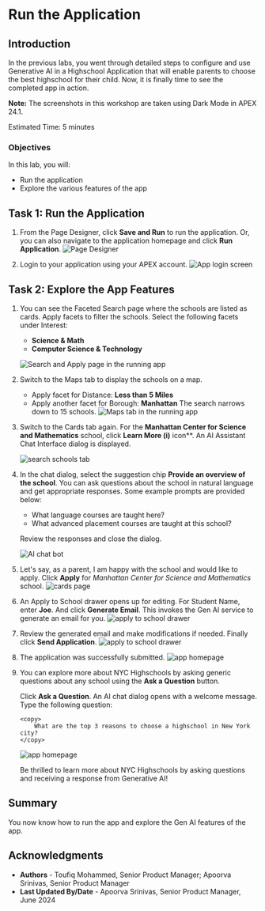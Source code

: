 # Run the Application

## Introduction

In the previous labs, you went through detailed steps to configure and use Generative AI in a Highschool Application that will enable parents to choose the best highschool for their child. Now, it is finally time to see the completed app in action.

**Note:** The screenshots in this workshop are taken using Dark Mode in APEX 24.1.

Estimated Time: 5 minutes

<!-- Watch the video below for a quick walk-through of the lab.
[Create an APEX App](videohub:1_a6bi2e62) -->

### Objectives

In this lab, you will:

- Run the application
- Explore the various features of the app

## Task 1: Run the Application

1. From the Page Designer, click **Save and Run** to run the application. Or, you can also navigate to the application homepage and click **Run Application**.
    ![Page Designer](images/save-and-run.png ' ')

2. Login to your application using your APEX account.
    ![App login screen](images/login.png ' ')

## Task 2: Explore the App Features

1. You can see the Faceted Search page where the schools are listed as cards. Apply facets to filter the schools. Select the following facets under Interest:
    - **Science & Math**
    - **Computer Science & Technology**

    ![Search and Apply page in the running app](images/apply-facet.png ' ')

2. Switch to the Maps tab to display the schools on a map.
    - Apply facet for Distance: **Less than 5 Miles**
    - Apply another facet for Borough: **Manhattan**
    The search narrows down to 15 schools.
    ![Maps tab in the running app](images/map.png ' ')

3. Switch to the Cards tab again. For the **Manhattan Center for Science and Mathematics** school, click **Learn More (i)** icon**. An AI Assistant Chat Interface dialog is displayed.

    ![search schools tab](images/learn-more.png ' ')

4. In the chat dialog, select the suggestion chip **Provide an overview of the school**. You can ask questions about the school in natural language and get appropriate responses. Some example prompts are provided below:

    - What language courses are taught here?
    - What advanced placement courses are taught at this school?

    Review the responses and close the dialog.

    ![AI chat bot](images/chat.png ' ')

5. Let's say, as a parent, I am happy with the school and would like to apply. Click **Apply** for *Manhattan Center for Science and Mathematics* school.
    ![cards page](images/apply.png ' ')

6. An Apply to School drawer opens up for editing. For Student Name, enter **Joe**. And click **Generate Email**. This invokes the Gen AI service to generate an email for you.
    ![apply to school drawer](images/student-name.png ' ')

7. Review the generated email and make modifications if needed. Finally click **Send Application**.
    ![apply to school drawer](images/generate-letter.png ' ')

8. The application was successfully submitted.
    ![app homepage](images/apply-sent.png ' ')

9. You can explore more about NYC Highschools by asking generic questions about any school using the **Ask a Question** button. 

    Click **Ask a Question**. An AI chat dialog opens with a welcome message. Type the following question:

    ```
    <copy>
        What are the top 3 reasons to choose a highschool in New York city?
    </copy>
    ```
    ![app homepage](images/ask-a-q.png ' ')

    Be thrilled to learn more about NYC Highschools by asking questions and receiving a response from Generative AI!

## Summary

You now know how to run the app and explore the Gen AI features of the app.

## Acknowledgments

 - **Authors** - Toufiq Mohammed, Senior Product Manager; Apoorva Srinivas, Senior Product Manager
 - **Last Updated By/Date** - Apoorva Srinivas, Senior Product Manager, June 2024




